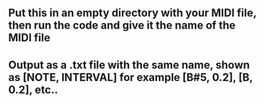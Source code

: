 ## Put this in an empty directory with your MIDI file, then run the code and give it the name of the MIDI file
## Output as a .txt file with the same name, shown as [NOTE, INTERVAL] for example [B#5, 0.2], [B, 0.2], etc..
